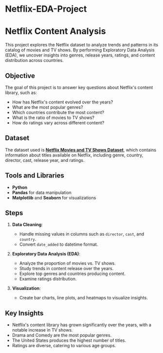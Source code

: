 # Netflix-EDA-Project

# Netflix Content Analysis  
This project explores the Netflix dataset to analyze trends and patterns in its catalog of movies and TV shows. By performing Exploratory Data Analysis (EDA), we uncover insights into genres, release years, ratings, and content distribution across countries.  

## Objective  
The goal of this project is to answer key questions about Netflix's content library, such as:  
- How has Netflix's content evolved over the years?  
- What are the most popular genres?  
- Which countries contribute the most content?  
- What is the ratio of movies to TV shows?  
- How do ratings vary across different content?  

## Dataset  
The dataset used is **[Netflix Movies and TV Shows Dataset](https://www.kaggle.com/datasets/shivamb/netflix-shows)**, which contains information about titles available on Netflix, including genre, country, director, cast, release year, and ratings.  

## Tools and Libraries  
- **Python**  
- **Pandas** for data manipulation  
- **Matplotlib** and **Seaborn** for visualizations  

## Steps  
1. **Data Cleaning**:  
   - Handle missing values in columns such as `director`, `cast`, and `country`.  
   - Convert `date_added` to datetime format.  

2. **Exploratory Data Analysis (EDA)**:  
   - Analyze the proportion of movies vs. TV shows.  
   - Study trends in content release over the years.  
   - Explore top genres and countries producing content.  
   - Examine ratings distribution.  

3. **Visualization**:  
   - Create bar charts, line plots, and heatmaps to visualize insights.  

## Key Insights  
- Netflix's content library has grown significantly over the years, with a notable increase in TV shows.  
- Drama and Comedy are the most popular genres.  
- The United States produces the highest number of titles.  
- Ratings are diverse, catering to various age groups.
